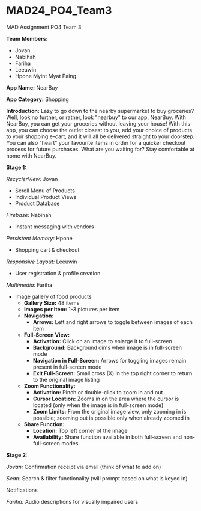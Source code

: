 # MAD24_PO4_Team3

MAD Assignment PO4 Team 3

**Team Members:**
- Jovan
- Nabihah
- Fariha
- Leeuwin
- Hpone Myint Myat Paing

**App Name:** NearBuy

**App Category:** Shopping

**Introduction:**
Lazy to go down to the nearby supermarket to buy groceries? Well, look no further, or rather, look "nearbuy" to our app, NearBuy.
With NearBuy, you can get your groceries without leaving your house!
With this app, you can choose the outlet closest to you, add your choice of products to your shopping e-cart, and it will all be delivered straight to your doorstep.
You can also "heart" your favourite items in order for a quicker checkout process for future purchases.
What are you waiting for? Stay comfortable at home with NearBuy.

**Stage 1:** 

*RecyclerView:* Jovan
- Scroll Menu of Products
- Individual Product Views
- Product Database

*Firebase:* Nabihah
- Instant messaging with vendors

*Persistent Memory:* Hpone
- Shopping cart & checkout

*Responsive Layout:* Leeuwin
- User registration & profile creation

*Multimedia:* Fariha
- Image gallery of food products
  - **Gallery Size:** 48 items
  - **Images per Item:** 1-3 pictures per item
  - **Navigation:**
    - **Arrows:** Left and right arrows to toggle between images of each item
  - **Full-Screen View:**
    - **Activation:** Click on an image to enlarge it to full-screen
    - **Background:** Background dims when image is in full-screen mode
    - **Navigation in Full-Screen:** Arrows for toggling images remain present in full-screen mode
    - **Exit Full-Screen:** Small cross (X) in the top right corner to return to the original image listing
  - **Zoom Functionality:**
    - **Activation:** Pinch or double-click to zoom in and out
    - **Cursor Location:** Zooms in on the area where the cursor is located (only when the image is in full-screen mode)
    - **Zoom Limits:** From the original image view, only zooming in is possible; zooming out is possible only when already zoomed in
  - **Share Function:**
    - **Location:** Top left corner of the image
    - **Availability:** Share function available in both full-screen and non-full-screen modes

**Stage 2:**

*Jovan:*
Confirmation receipt via email (think of what to add on)

*Sean:*
Search & filter functionality (will prompt based on what is keyed in)

Notifications

*Fariha:*
Audio descriptions for visually impaired users
